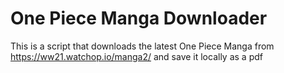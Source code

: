 # One Piece Manga Downloader
This is a script that downloads the latest One Piece Manga from <https://ww21.watchop.io/manga2/>
and save it locally as a pdf